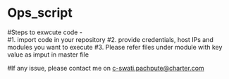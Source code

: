# Ops_script
#Steps to exwcute code -   
#1. import code in your repository
#2. provide credentials, host IPs and modules you want to execute
#3. Please refer files under module with key value as imput in master file

#If any issue, please contact me on c-swati.pachpute@charter.com
